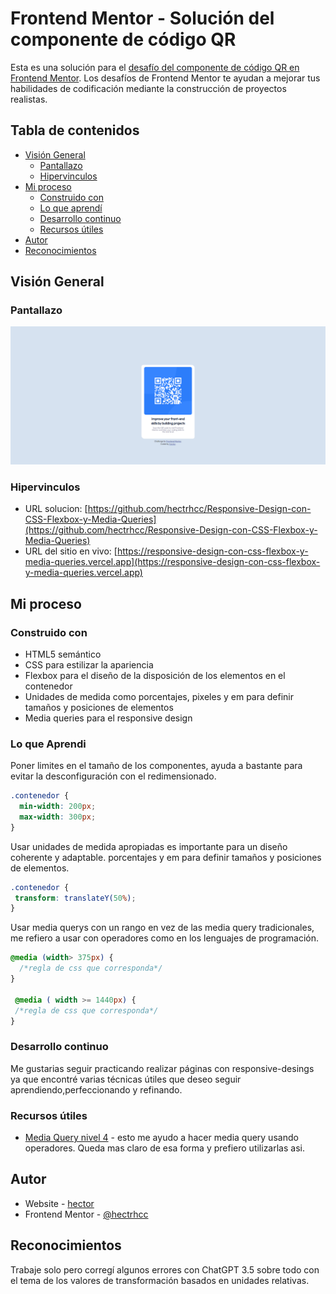 # Frontend Mentor - Solución del componente de código QR

Esta es una solución para el [desafío del componente de código QR en Frontend Mentor](https://www.frontendmentor.io/challenges/qr-code-component-iux_sIO_H). Los desafíos de Frontend Mentor te ayudan a mejorar tus habilidades de codificación mediante la construcción de proyectos realistas.


## Tabla de contenidos

- [Visión General](#visión-general)
  - [Pantallazo](#pantallazo)
  - [Hipervinculos](#hipervinculos)
- [Mi proceso](#mi-proceso)
  - [Construido con](#construido-con)
  - [Lo que aprendí](#lo-que-aprendi)
  - [Desarrollo continuo](#desarrollo-continuo)
  - [Recursos útiles](#recursos-útiles)
- [Autor](#autor)
- [Reconocimientos](#reconocimientos)


## Visión General

### Pantallazo

![](screenshot.png)


### Hipervinculos

- URL solucion: [https://github.com/hectrhcc/Responsive-Design-con-CSS-Flexbox-y-Media-Queries](https://github.com/hectrhcc/Responsive-Design-con-CSS-Flexbox-y-Media-Queries)
- URL del sitio en vivo: [https://responsive-design-con-css-flexbox-y-media-queries.vercel.app](https://responsive-design-con-css-flexbox-y-media-queries.vercel.app)

## Mi proceso

### Construido con

- HTML5 semántico
- CSS para estilizar la apariencia 
- Flexbox para el diseño de la disposición de los elementos en el contenedor
- Unidades de medida como porcentajes, pixeles y em para definir tamaños y posiciones de elementos
- Media queries para el responsive design 


### Lo que Aprendi

Poner limites en el tamaño de los componentes, ayuda a bastante para evitar la desconfiguración con el redimensionado.

```css
.contenedor { 
  min-width: 200px; 
  max-width: 300px; 
}
```

Usar unidades de medida apropiadas es importante para un diseño coherente y adaptable.  porcentajes y em para definir tamaños y posiciones de elementos. 

```css
.contenedor { 
 transform: translateY(50%); 
}
```

Usar media querys con un rango en vez de las media query tradicionales, me refiero a usar con operadores como en los lenguajes de programación. 

```css
@media (width> 375px) {
  /*regla de css que corresponda*/
}

 @media ( width >= 1440px) {
 /*regla de css que corresponda*/
}
```

### Desarrollo continuo

Me gustarias seguir practicando realizar páginas con responsive-desings ya que encontré varias técnicas útiles que deseo seguir aprendiendo,perfeccionando y refinando.


### Recursos útiles

- [Media Query nivel 4](https://filisantillan.com/bits/media-query-ranges/) - esto me ayudo a hacer media query usando operadores. Queda mas claro de esa forma y prefiero utilizarlas asi.


## Autor

- Website - [hector](https://www.encontruction.com)
- Frontend Mentor - [@hectrhcc](https://www.frontendmentor.io/profile/hectrhcc)


## Reconocimientos

Trabaje solo pero corregí algunos errores con ChatGPT 3.5 sobre todo con el tema de los valores de transformación basados en unidades relativas. 
